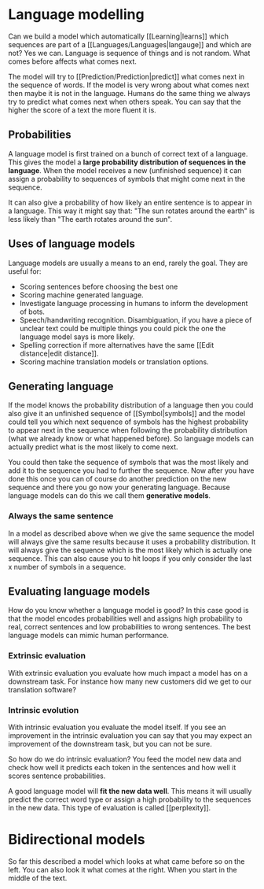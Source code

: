 # Language modelling
Can we build a model which automatically [[Learning|learns]] which sequences are part of a [[Languages/Languages|langauge]] and which are not?  Yes we can. Language is sequence of things and is not random. What comes before affects what comes next. 

The model will try to [[Prediction/Prediction|predict]] what comes next in the sequence of words. If the model is very wrong about what comes next then maybe it is not in the language. Humans do the same thing we always try to predict what comes next when others speak. You can say that the higher the score of a text the more fluent it is.

## Probabilities 
A language model is first trained on a bunch of correct text of a language. This gives the model a **large probability distribution of sequences in the language**. When the model receives a new (unfinished sequence) it can assign a probability to sequences of symbols that might come next in the sequence.  

It can also give a probability of how likely an entire sentence is to appear in a language. This way it might say that: "The sun rotates around the earth" is less likely than "The earth rotates around the sun".

## Uses of language models 

Language models are usually a means to an end, rarely the goal. They are useful for:
- Scoring sentences before choosing the best one
- Scoring machine generated language.
- Investigate language processing in humans to inform the development of bots.
- Speech/handwriting recognition. Disambiguation, if you have a piece of unclear text could be multiple things you could pick the one the language model says is more likely. 
- Spelling correction if more alternatives have the same [[Edit distance|edit distance]].
- Scoring machine translation models or translation options. 

## Generating language
If the model knows the probability distribution of a language then you could also give it an unfinished sequence of [[Symbol|symbols]] and the model could tell you which next sequence of symbols has the highest probability to appear next in the sequence when following the probability distribution (what we already know or what happened before). So language models can actually predict what is the most likely to come next. 

You could then take the sequence of symbols that was the most likely and add it to the sequence you had to further the sequence. Now after you have done this once you can of course do another prediction on the new sequence and there you go now your generating language. Because language models can do this we call them **generative models**. 

### Always the same sentence
In a model as described above when we give the same sequence the model will always give the same results because it uses a probability distribution. It will always give the sequence which is the most likely which is actually one sequence. This can also cause you to hit loops if you only consider the last x number of symbols in a sequence. 

## Evaluating language models 
How do you know whether a language model is good? In this case good is that the model encodes probabilities well and assigns high probability to real, correct sentences and low probabilities to wrong sentences. The best language models can mimic human performance. 

### Extrinsic evaluation
With extrinsic evaluation you evaluate how much impact a model has on a downstream task. For instance how many new customers did we get to our translation software? 

 ### Intrinsic evolution
 With intrinsic evaluation you evaluate the model itself. If you see an improvement in the intrinsic evaluation you can say that you may expect an improvement of the downstream task, but you can not be sure. 
 
 So how do we do intrinsic evaluation? You feed the model new data and check how well it predicts each token in the sentences and how well it scores sentence probabilities. 
 
 A good language model will **fit the new data well**. This means it will usually predict the correct word type or assign a high probability to the sequences in the new data. This type of evaluation is called [[perplexity]]. 
 
 # Bidirectional models 
 
 So far this described a model which looks at what came before so on the left. You can also look it what comes at the right. When you start in the middle of the text. 